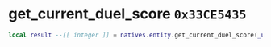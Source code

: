 # get_current_duel_score `0x33CE5435`

```lua
local result --[[ integer ]] = natives.entity.get_current_duel_score(_unk0 --[[ integer ]])
```